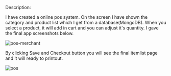 Description:

I have created a online pos system. On the screen I have shown the category and product list which I get from a database(MongoDB). When you select a product, it will add in cart and you can adjust it's quantity. I gave the final app screenshots below.

![pos-merchant](https://user-images.githubusercontent.com/86945412/134763652-f3d21257-8d8e-4f7f-8c57-d6ba65c19557.PNG)

By clicking Save and Checkout button you will see the final itemlist page and it will ready to printout.

![pos](https://user-images.githubusercontent.com/86945412/134763662-a03bbe8d-d216-452b-bdc7-79a5d0957245.PNG)




